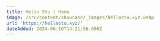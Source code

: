 ```yaml
---
title: Hello Stu | Home
image: /src/content/showcase/_images/hellostu.xyz.webp
url: 'https://hellostu.xyz/'
dateAdded: 2024-06-10T14:21:56.000Z
---
```


